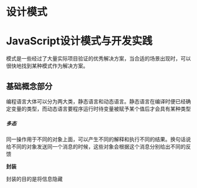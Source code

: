 # 设计模式

# JavaScript设计模式与开发实践

模式是一些经过了大量实际项目验证的优秀解决方案，当合适的场景出现时，可以很快地找到某种模式作为解决方案。

## 基础概念部分

编程语言大体可以分为两大类，静态语言和动态语言。静态语言在编译时便已经确定变量的类型，而动态语言要程序运行时待变量被赋予某个值后才会具有某种类型

##### 多态

同一操作用于不同的对象上面，可以产生不同的解释和执行不同的结果。换句话说给不同的对象发送同一个消息的时候，这些对象会根据这个消息分别给出不同的反馈

**封装**

封装的目的是将信息隐藏